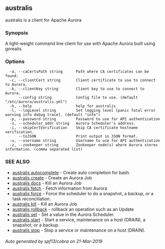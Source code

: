 ## australis

australis is a client for Apache Aurora

### Synopsis

A light-weight command line client for use with Apache Aurora built using gorealis.

### Options

```
  -a, --caCertsPath string      Path where CA certificates can be found.
  -c, --clientCert string       Client certificate to use to connect to Aurora.
  -k, --clientKey string        Client key to use to connect to Aurora.
      --config string           Config file to use. (default "/etc/aurora/australis.yml")
  -h, --help                    help for australis
  -l, --logLevel string         Set logging level [panic fatal error warning info debug trace]. (default "info")
  -p, --password string         Password to use for API authentication
  -s, --scheduler_addr string   Aurora Scheduler's address.
  -i, --skipCertVerification    Skip CA certificate hostname verification.
      --toJSON                  Print output in JSON format.
  -u, --username string         Username to use for API authentication
  -z, --zookeeper string        Zookeeper node(s) where Aurora stores information. (comma separated list)
```

### SEE ALSO

* [australis autocomplete](australis_autocomplete.md)	 - Create auto completion for bash.
* [australis create](australis_create.md)	 - Create an Aurora Job
* [australis docs](australis_docs.md)	 - Kill an Aurora Job
* [australis fetch](australis_fetch.md)	 - Fetch information from Aurora
* [australis force](australis_force.md)	 - Force the scheduler to do a snapshot, a backup, or a task reconciliation.
* [australis kill](australis_kill.md)	 - Kill an Aurora Job
* [australis rollback](australis_rollback.md)	 - rollback an operation such as an Update
* [australis set](australis_set.md)	 - Set a value in the Aurora Scheduler.
* [australis start](australis_start.md)	 - Start a service, maintenance on a host (DRAIN), a snapshot, or a backup.
* [australis stop](australis_stop.md)	 - Stop a service or maintenance on a host (DRAIN).

###### Auto generated by spf13/cobra on 21-Mar-2019
